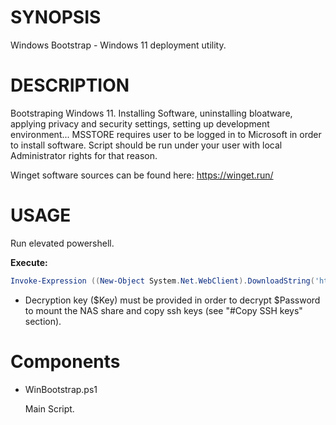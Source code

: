 
# SYNOPSIS
Windows Bootstrap - Windows 11 deployment utility.
 
# DESCRIPTION
Bootstraping Windows 11. Installing Software, uninstalling bloatware, applying privacy and security settings, setting up development environment...
MSSTORE requires user to be logged in to Microsoft in order to install software. Script should be run under your user with local Administrator rights for that reason.
    
Winget software sources can be found here: https://winget.run/

# USAGE
Run elevated powershell.

__Execute:__

```PowerShell
Invoke-Expression ((New-Object System.Net.WebClient).DownloadString('https://raw.githubusercontent.com/rtdevx/homelab/refs/heads/main/PowerShell/WinBootstrap/WinBootstrap.ps1'))
```

- Decryption key ($Key) must be provided in order to decrypt $Password to mount the NAS share and copy ssh keys (see "#Copy SSH keys" section).

# Components

- WinBootstrap.ps1

    Main Script.





